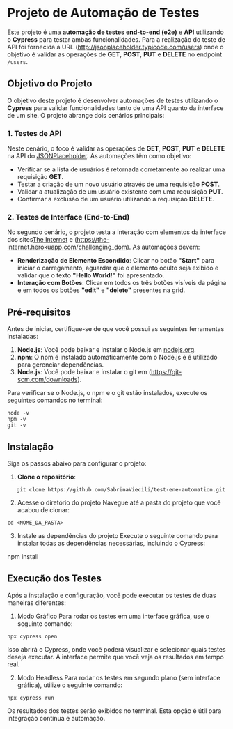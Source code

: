 # Projeto de Automação de Testes

Este projeto é uma **automação de testes end-to-end (e2e)** e **API** utilizando o **Cypress** para testar ambas funcionalidades. Para a realização do teste de API foi fornecida a URL (http://jsonplaceholder.typicode.com/users) onde o objetivo é validar as operações de **GET**, **POST**, **PUT** e **DELETE** no endpoint `/users`.

## Objetivo do Projeto

O objetivo deste projeto é desenvolver automações de testes utilizando o **Cypress** para validar funcionalidades tanto de uma API quanto da interface de um site. O projeto abrange dois cenários principais:

### 1. Testes de API

Neste cenário, o foco é validar as operações de **GET**, **POST**, **PUT** e **DELETE** na API do [JSONPlaceholder](http://jsonplaceholder.typicode.com/users). As automações têm como objetivo:

- Verificar se a lista de usuários é retornada corretamente ao realizar uma requisição **GET**.
- Testar a criação de um novo usuário através de uma requisição **POST**.
- Validar a atualização de um usuário existente com uma requisição **PUT**.
- Confirmar a exclusão de um usuário utilizando a requisição **DELETE**.

### 2. Testes de Interface (End-to-End)

No segundo cenário, o projeto testa a interação com elementos da interface dos sites[The Internet](https://the-internet.herokuapp.com) e (https://the-internet.herokuapp.com/challenging_dom). As automações devem:

- **Renderização de Elemento Escondido**: Clicar no botão **"Start"** para iniciar o carregamento, aguardar que o elemento oculto seja exibido e validar que o texto **"Hello World!"** foi apresentado.
- **Interação com Botões**: Clicar em todos os três botões visíveis da página e em todos os botões **"edit"** e **"delete"** presentes na grid.

## Pré-requisitos

Antes de iniciar, certifique-se de que você possui as seguintes ferramentas instaladas:

1. **Node.js**: Você pode baixar e instalar o Node.js em [nodejs.org](https://nodejs.org/).
2. **npm**: O npm é instalado automaticamente com o Node.js e é utilizado para gerenciar dependências.
3. **Node.js**: Você pode baixar e instalar o git em (https://git-scm.com/downloads).

Para verificar se o Node.js, o npm e o git estão instalados, execute os seguintes comandos no terminal:
```
node -v
npm -v
git -v
```
## Instalação

Siga os passos abaixo para configurar o projeto:

1. **Clone o repositório**:
```
   git clone https://github.com/SabrinaViecili/test-ene-automation.git
```
2. Acesse o diretório do projeto
   Navegue até a pasta do projeto que você acabou de clonar:
```
cd <NOME_DA_PASTA>
```
3. Instale as dependências do projeto
   Execute o seguinte comando para instalar todas as dependências necessárias, incluindo o Cypress:

npm install

## Execução dos Testes

Após a instalação e configuração, você pode executar os testes de duas maneiras diferentes:

1. Modo Gráfico
   Para rodar os testes em uma interface gráfica, use o seguinte comando:
```
npx cypress open
```
Isso abrirá o Cypress, onde você poderá visualizar e selecionar quais testes deseja executar. A interface permite que você veja os resultados em tempo real.

2. Modo Headless
   Para rodar os testes em segundo plano (sem interface gráfica), utilize o seguinte comando:
```
npx cypress run
```
Os resultados dos testes serão exibidos no terminal. Esta opção é útil para integração contínua e automação.
